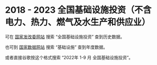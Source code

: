 # 2018 - 2023 全国基础设施投资（不含电力、热力、燃气及水生产和供应业）

可在 [国家发改委网站](https://www.ndrc.gov.cn/) 搜索 “全国基础设施投资” 查到历史数据。

也可到 [国家数据网站](https://data.stats.gov.cn/) 搜索 “基础设施” 查到年度数据。

或者直接谷歌按这个格式搜索 “2022年 1-9 月 全国基础设施投资”。